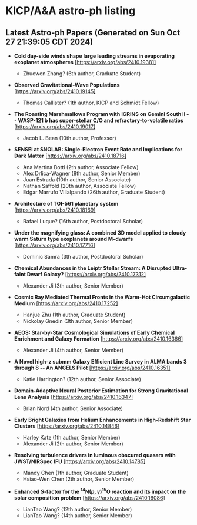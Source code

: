 # KICP/A&A astro-ph listing

## Latest Astro-ph Papers (Generated on Sun Oct 27 21:39:05 CDT 2024)

- **Cold day-side winds shape large leading streams in evaporating exoplanet atmospheres**
[https://arxiv.org/abs/2410.19381]
  + Zhuowen Zhang? (6th author, Graduate Student)

- **Observed Gravitational-Wave Populations**
[https://arxiv.org/abs/2410.19145]
  + Thomas Callister? (1th author, KICP and Schmidt Fellow)

- **The Roasting Marshmallows Program with IGRINS on Gemini South II -- WASP-121 b has super-stellar C/O and refractory-to-volatile ratios**
[https://arxiv.org/abs/2410.19017]
  + Jacob L. Bean (10th author, Professor)

- **SENSEI at SNOLAB: Single-Electron Event Rate and Implications for Dark Matter**
[https://arxiv.org/abs/2410.18716]
  + Ana Martina Botti (2th author, Associate Fellow)
  + Alex Drlica-Wagner (8th author, Senior Member)
  + Juan  Estrada (10th author, Senior Associate)
  + Nathan Saffold (20th author, Associate Fellow)
  + Edgar Marrufo Villalpando (26th author, Graduate Student)

- **Architecture of TOI-561 planetary system**
[https://arxiv.org/abs/2410.18169]
  + Rafael Luque? (16th author, Postdoctoral Scholar)

- **Under the magnifying glass: A combined 3D model applied to cloudy warm Saturn type exoplanets around M-dwarfs**
[https://arxiv.org/abs/2410.17716]
  + Dominic Samra (3th author, Postdoctoral Scholar)

- **Chemical Abundances in the Leiptr Stellar Stream: A Disrupted Ultra-faint Dwarf Galaxy?**
[https://arxiv.org/abs/2410.17312]
  + Alexander Ji (3th author, Senior Member)

- **Cosmic Ray Mediated Thermal Fronts in the Warm-Hot Circumgalactic Medium**
[https://arxiv.org/abs/2410.17252]
  + Hanjue Zhu (1th author, Graduate Student)
  + Nickolay Gnedin (3th author, Senior Member)

- **AEOS: Star-by-Star Cosmological Simulations of Early Chemical Enrichment and Galaxy Formation**
[https://arxiv.org/abs/2410.16366]
  + Alexander Ji (4th author, Senior Member)

- **A Novel high-z submm Galaxy Efficient Line Survey in ALMA bands 3 through 8 -- An ANGELS Pilot**
[https://arxiv.org/abs/2410.16351]
  + Katie Harrington? (12th author, Senior Associate)

- **Domain-Adaptive Neural Posterior Estimation for Strong Gravitational Lens Analysis**
[https://arxiv.org/abs/2410.16347]
  + Brian Nord (4th author, Senior Associate)

- **Early Bright Galaxies from Helium Enhancements in High-Redshift Star Clusters**
[https://arxiv.org/abs/2410.14846]
  + Harley Katz (1th author, Senior Member)
  + Alexander Ji (2th author, Senior Member)

- **Resolving turbulence drivers in luminous obscured quasars with JWST/NIRSpec IFU**
[https://arxiv.org/abs/2410.14785]
  + Mandy Chen (1th author, Graduate Student)
  + Hsiao-Wen Chen (2th author, Senior Member)

- **Enhanced $S$-factor for the $^{14}$N$(p,\gamma)^{15}$O reaction and its impact on the solar composition problem**
[https://arxiv.org/abs/2410.16086]
  + LianTao Wang? (12th author, Senior Member)
  + LianTao Wang? (14th author, Senior Member)

